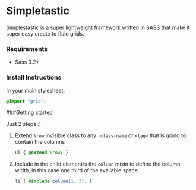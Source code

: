 Simpletastic
============

Simplestastic is a super lightweight framework written in SASS that make it super easy create to fluid grids.

### Requirements

- Sass 3.2+

### Install Instructions

In your main stylesheet:

```sass
@import "grid";
```

###Getting started

Just 2 steps :)

1. Extend `%row` invisible class to any `.class-name` or `<tag>` that is going to contain the columns

    ```scss
    ul { @extend %row; }
    ```
2. Include in the child element/s the `column` mixin to define the column width, in this case one third of the available space

    ```scss
    li { @include column(1, 3); }
    ```